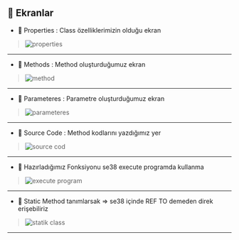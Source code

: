 ## 🔔 Ekranlar

+ 🔔 Properties : Class özelliklerimizin olduğu ekran
> ![properties](https://i.hizliresim.com/tsi0e7d.jpg)
---
+ 🔔 Methods : Method oluşturduğumuz ekran
> ![method](https://i.hizliresim.com/45qgmrv.jpg)
---
+ 🔔 Parameteres : Parametre oluşturduğumuz ekran
> ![parameteres](https://i.hizliresim.com/oki76oq.jpg)
---
+ 🔔 Source Code : Method kodlarını yazdığımız yer 
> ![source cod](https://i.hizliresim.com/mtlbnu4.jpg)
---
+ 🔔 Hazırladığımız Fonksiyonu se38 execute programda kullanma
> ![execute program](https://i.hizliresim.com/6ifvwi6.jpg)
---
+ 🔔 Static Method tanımlarsak => se38 içinde REF TO demeden direk erişebiliriz
> ![statik class](https://user-images.githubusercontent.com/39940749/158218337-3567e172-4447-427d-af44-0a4a828200c9.png)
---

